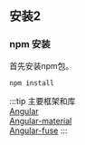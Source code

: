 ## 安装2

### npm 安装

首先安装npm包。

```shell
npm install
```

:::tip
主要框架和库 <br>
[Angular](https://angular.cn/) <br>
[Angular-material](https://material.angular.io/) <br>
[Angular-fuse](http://fuse-angular-material.withinpixels.com/apps/dashboards/analytics)
:::
